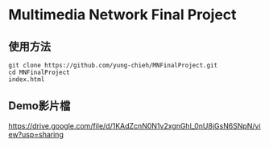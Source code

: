 # Multimedia Network Final Project  
## 使用方法  
    git clone https://github.com/yung-chieh/MNFinalProject.git  
    cd MNFinalProject
    index.html  
## Demo影片檔  
https://drive.google.com/file/d/1KAdZcnN0N1v2xgnGhl_0nU8jGsN6SNpN/view?usp=sharing
